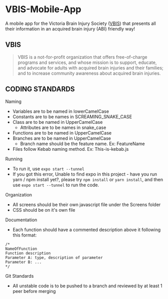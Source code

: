 # VBIS-Mobile-App
A mobile app for the Victoria Brain Injury Society ([VBIS](https://vbis.ca/)) that presents all their information in an acquired brain injury (ABI) friendly way!

## VBIS
> VBIS is a not-for-profit organization that offers free-of-charge programs and services, and whose mission is to support, educate, and advocate for adults with acquired brain injuries and their families; and to increase community awareness about acquired brain injuries.

## CODING STANDARDS

Naming
- Variables are to be named in lowerCamelCase
- Constants are to be names in SCREAMING_SNAKE_CASE
- Class are to be named in UpperCamelCase
  - Attributes are to be names in snake_case
- Functions are to be named in UpperCamelCase
- Branches are to be named in UpperCamelCase
  - Branch name should be the feature name. Ex: FeatureName
- Files follow Kebab naming method. Ex: This-is-kebab.js

Running
- To run it, use `expo start --tunnel`
- If you got this error, Unable to find expo in this project - have you run yarn / npm install yet?, please try `npm install` or `yarn install`, and then use `expo start --tunnel` to run the code.

Organization
- All screens should be their own javascript file under the Screens folder
- CSS should be on it's own file

Documentation
- Each function should have a commented description above it following this format:
```
/*
NameOfFunction
Function description
Parameter A: type, description of parameter
Parameter B: ...
*/
```

Git Standards
- All unstable code is to be pushed to a branch and reviewed by at least 1 peer before merging
